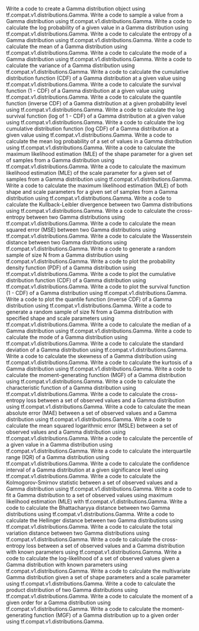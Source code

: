 Write a code to create a Gamma distribution object using tf.compat.v1.distributions.Gamma.
Write a code to sample a value from a Gamma distribution using tf.compat.v1.distributions.Gamma.
Write a code to calculate the log probability of a given value in a Gamma distribution using tf.compat.v1.distributions.Gamma.
Write a code to calculate the entropy of a Gamma distribution using tf.compat.v1.distributions.Gamma.
Write a code to calculate the mean of a Gamma distribution using tf.compat.v1.distributions.Gamma.
Write a code to calculate the mode of a Gamma distribution using tf.compat.v1.distributions.Gamma.
Write a code to calculate the variance of a Gamma distribution using tf.compat.v1.distributions.Gamma.
Write a code to calculate the cumulative distribution function (CDF) of a Gamma distribution at a given value using tf.compat.v1.distributions.Gamma.
Write a code to calculate the survival function (1 - CDF) of a Gamma distribution at a given value using tf.compat.v1.distributions.Gamma.
Write a code to calculate the quantile function (inverse CDF) of a Gamma distribution at a given probability level using tf.compat.v1.distributions.Gamma.
Write a code to calculate the log survival function (log of 1 - CDF) of a Gamma distribution at a given value using tf.compat.v1.distributions.Gamma.
Write a code to calculate the log cumulative distribution function (log CDF) of a Gamma distribution at a given value using tf.compat.v1.distributions.Gamma.
Write a code to calculate the mean log probability of a set of values in a Gamma distribution using tf.compat.v1.distributions.Gamma.
Write a code to calculate the maximum likelihood estimation (MLE) of the shape parameter for a given set of samples from a Gamma distribution using tf.compat.v1.distributions.Gamma.
Write a code to calculate the maximum likelihood estimation (MLE) of the scale parameter for a given set of samples from a Gamma distribution using tf.compat.v1.distributions.Gamma.
Write a code to calculate the maximum likelihood estimation (MLE) of both shape and scale parameters for a given set of samples from a Gamma distribution using tf.compat.v1.distributions.Gamma.
Write a code to calculate the Kullback-Leibler divergence between two Gamma distributions using tf.compat.v1.distributions.Gamma.
Write a code to calculate the cross-entropy between two Gamma distributions using tf.compat.v1.distributions.Gamma.
Write a code to calculate the mean squared error (MSE) between two Gamma distributions using tf.compat.v1.distributions.Gamma.
Write a code to calculate the Wasserstein distance between two Gamma distributions using tf.compat.v1.distributions.Gamma.
Write a code to generate a random sample of size N from a Gamma distribution using tf.compat.v1.distributions.Gamma.
Write a code to plot the probability density function (PDF) of a Gamma distribution using tf.compat.v1.distributions.Gamma.
Write a code to plot the cumulative distribution function (CDF) of a Gamma distribution using tf.compat.v1.distributions.Gamma.
Write a code to plot the survival function (1 - CDF) of a Gamma distribution using tf.compat.v1.distributions.Gamma.
Write a code to plot the quantile function (inverse CDF) of a Gamma distribution using tf.compat.v1.distributions.Gamma.
Write a code to generate a random sample of size N from a Gamma distribution with specified shape and scale parameters using tf.compat.v1.distributions.Gamma.
Write a code to calculate the median of a Gamma distribution using tf.compat.v1.distributions.Gamma.
Write a code to calculate the mode of a Gamma distribution using tf.compat.v1.distributions.Gamma.
Write a code to calculate the standard deviation of a Gamma distribution using tf.compat.v1.distributions.Gamma.
Write a code to calculate the skewness of a Gamma distribution using tf.compat.v1.distributions.Gamma.
Write a code to calculate the kurtosis of a Gamma distribution using tf.compat.v1.distributions.Gamma.
Write a code to calculate the moment-generating function (MGF) of a Gamma distribution using tf.compat.v1.distributions.Gamma.
Write a code to calculate the characteristic function of a Gamma distribution using tf.compat.v1.distributions.Gamma.
Write a code to calculate the cross-entropy loss between a set of observed values and a Gamma distribution using tf.compat.v1.distributions.Gamma.
Write a code to calculate the mean absolute error (MAE) between a set of observed values and a Gamma distribution using tf.compat.v1.distributions.Gamma.
Write a code to calculate the mean squared logarithmic error (MSLE) between a set of observed values and a Gamma distribution using tf.compat.v1.distributions.Gamma.
Write a code to calculate the percentile of a given value in a Gamma distribution using tf.compat.v1.distributions.Gamma.
Write a code to calculate the interquartile range (IQR) of a Gamma distribution using tf.compat.v1.distributions.Gamma.
Write a code to calculate the confidence interval of a Gamma distribution at a given significance level using tf.compat.v1.distributions.Gamma.
Write a code to calculate the Kolmogorov-Smirnov statistic between a set of observed values and a Gamma distribution using tf.compat.v1.distributions.Gamma.
Write a code to fit a Gamma distribution to a set of observed values using maximum likelihood estimation (MLE) with tf.compat.v1.distributions.Gamma.
Write a code to calculate the Bhattacharyya distance between two Gamma distributions using tf.compat.v1.distributions.Gamma.
Write a code to calculate the Hellinger distance between two Gamma distributions using tf.compat.v1.distributions.Gamma.
Write a code to calculate the total variation distance between two Gamma distributions using tf.compat.v1.distributions.Gamma.
Write a code to calculate the cross-entropy loss between a set of observed values and a Gamma distribution with known parameters using tf.compat.v1.distributions.Gamma.
Write a code to calculate the log-likelihood of a set of observed values given a Gamma distribution with known parameters using tf.compat.v1.distributions.Gamma.
Write a code to calculate the multivariate Gamma distribution given a set of shape parameters and a scale parameter using tf.compat.v1.distributions.Gamma.
Write a code to calculate the product distribution of two Gamma distributions using tf.compat.v1.distributions.Gamma.
Write a code to calculate the moment of a given order for a Gamma distribution using tf.compat.v1.distributions.Gamma.
Write a code to calculate the moment-generating function (MGF) of a Gamma distribution up to a given order using tf.compat.v1.distributions.Gamma.